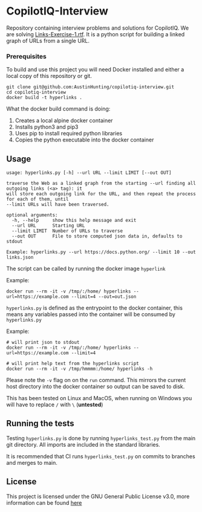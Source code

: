 # CopilotIQ-Interview

Repository containing interview problems and solutions for CopilotIQ.
We are solving [Links-Exercise-1.rtf](./Links-Exercise-1.rtf). It is a python script for building a linked graph of URLs from a single URL.

### Prerequisites

To build and use this project you will need Docker installed and either a local copy of this repository or git.

```
git clone git@github.com:AustinHunting/copilotiq-interview.git
cd copilotiq-interview
docker build -t hyperlinks .
```

What the docker build command is doing:
1. Creates a local alpine docker container
1. Installs python3 and pip3
1. Uses pip to install required python libraries
1. Copies the python executable into the docker container

## Usage

```
usage: hyperlinks.py [-h] --url URL --limit LIMIT [--out OUT]

traverse the Web as a linked graph from the starting --url finding all outgoing links (<a> tag): it
will store each outgoing link for the URL, and then repeat the process for each of them, until
--limit URLs will have been traversed.

optional arguments:
  -h, --help     show this help message and exit
  --url URL      Starting URL
  --limit LIMIT  Number of URLs to traverse
  --out OUT      File to store computed json data in, defaults to stdout

Example: hyperlinks.py --url https://docs.python.org/ --limit 10 --out links.json
```

The script can be called by running the docker image `hyperlink`

Example:

```
docker run --rm -it -v /tmp/:/home/ hyperlinks --url=https://example.com --limit=4 --out=out.json
```

`hyperlinks.py` is defined as the entrypoint to the docker container, this means any variables passed into the container will be consumed by `hyperlinks.py`

Example:

```
# will print json to stdout
docker run --rm -it -v /tmp/:/home/ hyperlinks --url=https://example.com --limit=4

# will print help text from the hyperlinks script
docker run --rm -it -v /tmp/hmmmm:/home/ hyperlinks -h
```

Please note the `-v` flag on on the `run` command. This mirrors the current host directory into the docker container so output can be saved to disk.

This has been tested on Linux and MacOS, when running on Windows you will have to replace `/` with `\` (**untested**)

## Running the tests

Testing `hyperlinks.py` is done by running `hyperlinks_test.py` from the main git directory. All imports are included in the standard libraries.

It is recommended that CI runs `hyperlinks_test.py` on commits to branches and merges to main.

## License

This project is licensed under the GNU General Public License v3.0, more information can be found [here](https://www.gnu.org/licenses/gpl-3.0.en.html)
